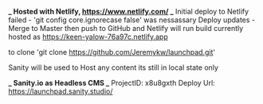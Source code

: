**_ Hosted with Netlify, https://www.netlify.com/ _**
Initial deploy to Netlify failed - 'git config core.ignorecase false' was nessassary
Deploy updates - Merge to Master then push to GitHub and Netlify will run build
currently hosted as https://keen-yalow-76a97c.netlify.app

to clone 'git clone https://github.com/Jeremykw/launchpad.git'

Sanity will be used to Host any content its still in local state only

**_ Sanity.io as Headless CMS _**
ProjectID: x8u8gxth
Deploy Url: https://launchpad.sanity.studio/

